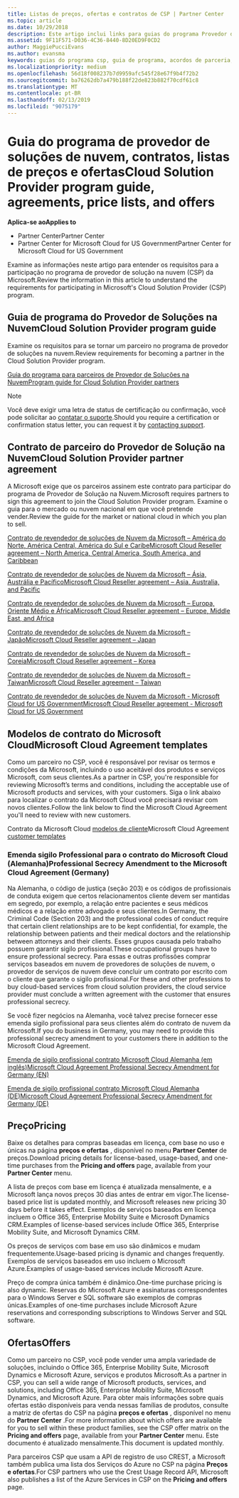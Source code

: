 ```yaml
---
title: Listas de preços, ofertas e contratos de CSP | Partner Center
ms.topic: article
ms.date: 10/29/2018
description: Este artigo inclui links para guias do programa Provedor de Soluções na Nuvem, contratos de parceiro, contratos do cliente, listas de preços e ofertas.
ms.assetid: 9F11F571-D036-4C36-8440-8D20ED9F0CD2
author: MaggiePucciEvans
ms.author: evansma
keywords: guias do programa csp, guia de programa, acordos de parceria, contrato do cliente, listas de preço, ofertas
ms.localizationpriority: medium
ms.openlocfilehash: 56d18f008237b7d9959afc545f28e67f9b4f72b2
ms.sourcegitcommit: ba76262db7a479b188f22de823b882f70cdf61c8
ms.translationtype: MT
ms.contentlocale: pt-BR
ms.lasthandoff: 02/13/2019
ms.locfileid: "9075179"
---
```

# <a name="cloud-solution-provider-program-guide-agreements-price-lists-and-offers"></a><span data-ttu-id="aa023-104">Guia do programa de provedor de soluções de nuvem, contratos, listas de preços e ofertas</span><span class="sxs-lookup"><span data-stu-id="aa023-104">Cloud Solution Provider program guide, agreements, price lists, and offers</span></span>

**<span data-ttu-id="aa023-105">Aplica-se ao</span><span class="sxs-lookup"><span data-stu-id="aa023-105">Applies to</span></span>**

-  <span data-ttu-id="aa023-106">Partner Center</span><span class="sxs-lookup"><span data-stu-id="aa023-106">Partner Center</span></span>
-  <span data-ttu-id="aa023-107">Partner Center for Microsoft Cloud for US Government</span><span class="sxs-lookup"><span data-stu-id="aa023-107">Partner Center for Microsoft Cloud for US Government</span></span>


<span data-ttu-id="aa023-108">Examine as informações neste artigo para entender os requisitos para a participação no programa de provedor de solução na nuvem (CSP) da Microsoft.</span><span class="sxs-lookup"><span data-stu-id="aa023-108">Review the information in this article to understand the requirements for participating in Microsoft's Cloud Solution Provider (CSP) program.</span></span> 

## <a name="cloud-solution-provider-program-guide"></a><span data-ttu-id="aa023-109">Guia de programa do Provedor de Soluções na Nuvem</span><span class="sxs-lookup"><span data-stu-id="aa023-109">Cloud Solution Provider program guide</span></span>


<span data-ttu-id="aa023-110">Examine os requisitos para se tornar um parceiro no programa de provedor de soluções na nuvem.</span><span class="sxs-lookup"><span data-stu-id="aa023-110">Review requirements for becoming a partner in the Cloud Solution Provider program.</span></span>

[<span data-ttu-id="aa023-111">Guia do programa para parceiros de Provedor de Soluções na Nuvem</span><span class="sxs-lookup"><span data-stu-id="aa023-111">Program guide for Cloud Solution Provider partners</span></span>](http://go.microsoft.com/fwlink/p/?LinkId=617100)

>[!Note]
><span data-ttu-id="aa023-112">Você deve exigir uma letra de status de certificação ou confirmação, você pode solicitar ao [contatar o suporte](https://partner.microsoft.com/pcv/servicerequests/create).</span><span class="sxs-lookup"><span data-stu-id="aa023-112">Should you require a certification or confirmation status letter, you can request it by [contacting support](https://partner.microsoft.com/pcv/servicerequests/create).</span></span>

## <a name="cloud-solution-provider-partner-agreement"></a><span data-ttu-id="aa023-113">Contrato de parceiro do Provedor de Solução na Nuvem</span><span class="sxs-lookup"><span data-stu-id="aa023-113">Cloud Solution Provider partner agreement</span></span>

<span data-ttu-id="aa023-114">A Microsoft exige que os parceiros assinem este contrato para participar do programa de Provedor de Solução na Nuvem.</span><span class="sxs-lookup"><span data-stu-id="aa023-114">Microsoft requires partners to sign this agreement to join the Cloud Solution Provider program.</span></span> <span data-ttu-id="aa023-115">Examine o guia para o mercado ou nuvem nacional em que você pretende vender.</span><span class="sxs-lookup"><span data-stu-id="aa023-115">Review the guide for the market or national cloud in which you plan to sell.</span></span>

[<span data-ttu-id="aa023-116">Contrato de revendedor de soluções de Nuvem da Microsoft – América do Norte, América Central, América do Sul e Caribe</span><span class="sxs-lookup"><span data-stu-id="aa023-116">Microsoft Cloud Reseller agreement – North America, Central America, South America, and Caribbean</span></span>](http://download.microsoft.com/download/2/C/8/2C8CAC17-FCE7-4F51-9556-4D77C7022DF5/MCRA2018_AOC_ENG_Sep2018_CR.pdf)

[<span data-ttu-id="aa023-117">Contrato de revendedor de soluções de Nuvem da Microsoft – Ásia, Austrália e Pacífico</span><span class="sxs-lookup"><span data-stu-id="aa023-117">Microsoft Cloud Reseller agreement – Asia, Australia, and Pacific</span></span>](http://download.microsoft.com/download/2/C/8/2C8CAC17-FCE7-4F51-9556-4D77C7022DF5/MCRA2018_APOC_ENG_Mar2019_CR.pdf)

[<span data-ttu-id="aa023-118">Contrato de revendedor de soluções de Nuvem da Microsoft – Europa, Oriente Médio e África</span><span class="sxs-lookup"><span data-stu-id="aa023-118">Microsoft Cloud Reseller agreement – Europe, Middle East, and Africa</span></span>](http://download.microsoft.com/download/2/C/8/2C8CAC17-FCE7-4F51-9556-4D77C7022DF5/MCRA2018_EOC_ENG_Sep2018_CR.pdf)

[<span data-ttu-id="aa023-119">Contrato de revendedor de soluções de Nuvem da Microsoft – Japão</span><span class="sxs-lookup"><span data-stu-id="aa023-119">Microsoft Cloud Reseller agreement – Japan</span></span>](http://download.microsoft.com/download/2/C/8/2C8CAC17-FCE7-4F51-9556-4D77C7022DF5/MCRA2018_JPN_ENG_Sep2018_CR.pdf)

[<span data-ttu-id="aa023-120">Contrato de revendedor de soluções de Nuvem da Microsoft – Coreia</span><span class="sxs-lookup"><span data-stu-id="aa023-120">Microsoft Cloud Reseller agreement – Korea</span></span>](http://download.microsoft.com/download/2/C/8/2C8CAC17-FCE7-4F51-9556-4D77C7022DF5/MCRA2018_KOR_ENG_Sep2018_CR.pdf)

[<span data-ttu-id="aa023-121">Contrato de revendedor de soluções de Nuvem da Microsoft – Taiwan</span><span class="sxs-lookup"><span data-stu-id="aa023-121">Microsoft Cloud Reseller agreement – Taiwan</span></span>](http://download.microsoft.com/download/2/C/8/2C8CAC17-FCE7-4F51-9556-4D77C7022DF5/MCRA2018_TAI_ENG_Sep2018_CR.pdf)

[<span data-ttu-id="aa023-122">Contrato de revendedor de soluções de Nuvem da Microsoft - Microsoft Cloud for US Government</span><span class="sxs-lookup"><span data-stu-id="aa023-122">Microsoft Cloud Reseller agreement - Microsoft Cloud for US Government</span></span>](http://download.microsoft.com/download/2/C/8/2C8CAC17-FCE7-4F51-9556-4D77C7022DF5/MCRA2018_AOC_USGCC_ENG_Feb2019_CR.pdf)


## <a name="microsoft-cloud-agreement-templates"></a><span data-ttu-id="aa023-123">Modelos de contrato do Microsoft Cloud</span><span class="sxs-lookup"><span data-stu-id="aa023-123">Microsoft Cloud Agreement templates</span></span>

<span data-ttu-id="aa023-124">Como um parceiro no CSP, você é responsável por revisar os termos e condições da Microsoft, incluindo o uso aceitável dos produtos e serviços Microsoft, com seus clientes.</span><span class="sxs-lookup"><span data-stu-id="aa023-124">As a partner in CSP, you're responsible for reviewing Microsoft’s terms and conditions, including the acceptable use of Microsoft products and services, with your customers.</span></span> <span data-ttu-id="aa023-125">Siga o link abaixo para localizar o contrato da Microsoft Cloud você precisará revisar com novos clientes.</span><span class="sxs-lookup"><span data-stu-id="aa023-125">Follow the link below to find the Microsoft Cloud Agreement you'll need to review with new customers.</span></span> 

<span data-ttu-id="aa023-126">Contrato da Microsoft Cloud [modelos de cliente](agreements.md)</span><span class="sxs-lookup"><span data-stu-id="aa023-126">Microsoft Cloud Agreement [customer templates](agreements.md)</span></span>

### <a name="professional-secrecy-amendment-to-the-microsoft-cloud-agreement-germany"></a><span data-ttu-id="aa023-127">Emenda sigilo Professional para o contrato do Microsoft Cloud (Alemanha)</span><span class="sxs-lookup"><span data-stu-id="aa023-127">Professional Secrecy Amendment to the Microsoft Cloud Agreement (Germany)</span></span>

<span data-ttu-id="aa023-128">Na Alemanha, o código de justiça (seção 203) e os códigos de profissionais de conduta exigem que certos relacionamentos cliente devem ser mantidas em segredo, por exemplo, a relação entre pacientes e seus médicos médicos e a relação entre advogado e seus clientes.</span><span class="sxs-lookup"><span data-stu-id="aa023-128">In Germany, the Criminal Code (Section 203) and the professional codes of conduct require that certain client relationships are to be kept confidential, for example, the relationship between patients and their medical doctors and the relationship between attorneys and their clients.</span></span> <span data-ttu-id="aa023-129">Esses grupos causada pelo trabalho possuem garantir sigilo profissional.</span><span class="sxs-lookup"><span data-stu-id="aa023-129">These occupational groups have to ensure professional secrecy.</span></span> <span data-ttu-id="aa023-130">Para essas e outras profissões comprar serviços baseados em nuvem de provedores de soluções de nuvem, o provedor de serviços de nuvem deve concluir um contrato por escrito com o cliente que garante o sigilo profissional.</span><span class="sxs-lookup"><span data-stu-id="aa023-130">For these and other professions to buy cloud-based services from cloud solution providers, the cloud service provider must conclude a written agreement with the customer that ensures professional secrecy.</span></span> 

<span data-ttu-id="aa023-131">Se você fizer negócios na Alemanha, você talvez precise fornecer esse emenda sigilo profissional para seus clientes além do contrato de nuvem da Microsoft.</span><span class="sxs-lookup"><span data-stu-id="aa023-131">If you do business in Germany, you may need to provide this professional secrecy amendment to your customers there in addition to the Microsoft Cloud Agreement.</span></span>

[<span data-ttu-id="aa023-132">Emenda de sigilo profissional contrato Microsoft Cloud Alemanha (em inglês)</span><span class="sxs-lookup"><span data-stu-id="aa023-132">Microsoft Cloud Agreement Professional Secrecy Amendment for Germany (EN)</span></span>](https://go.microsoft.com/fwlink/?linkid=2030827&clcid=0x409)

[<span data-ttu-id="aa023-133">Emenda de sigilo profissional contrato Microsoft Cloud Alemanha (DE)</span><span class="sxs-lookup"><span data-stu-id="aa023-133">Microsoft Cloud Agreement Professional Secrecy Amendment for Germany (DE)</span></span>](https://go.microsoft.com/fwlink/?linkid=2030827&clcid=0x407)


## <a name="pricing"></a><span data-ttu-id="aa023-134">Preço</span><span class="sxs-lookup"><span data-stu-id="aa023-134">Pricing</span></span>


<span data-ttu-id="aa023-135">Baixe os detalhes para compras baseadas em licença, com base no uso e únicas na página **preços e ofertas** , disponível no menu **Partner Center** de preços.</span><span class="sxs-lookup"><span data-stu-id="aa023-135">Download pricing details for license-based, usage-based, and one-time purchases from the **Pricing and offers** page, available from your **Partner Center** menu.</span></span> 

<span data-ttu-id="aa023-136">A lista de preços com base em licença é atualizada mensalmente, e a Microsoft lança novos preços 30 dias antes de entrar em vigor.</span><span class="sxs-lookup"><span data-stu-id="aa023-136">The license-based price list is updated monthly, and Microsoft releases new pricing 30 days before it takes effect.</span></span> <span data-ttu-id="aa023-137">Exemplos de serviços baseados em licença incluem o Office 365, Enterprise Mobility Suite e Microsoft Dynamics CRM.</span><span class="sxs-lookup"><span data-stu-id="aa023-137">Examples of license-based services include Office 365, Enterprise Mobility Suite, and Microsoft Dynamics CRM.</span></span> 

<span data-ttu-id="aa023-138">Os preços de serviços com base em uso são dinâmicos e mudam frequentemente.</span><span class="sxs-lookup"><span data-stu-id="aa023-138">Usage-based pricing is dynamic and changes frequently.</span></span> <span data-ttu-id="aa023-139">Exemplos de serviços baseados em uso incluem o Microsoft Azure.</span><span class="sxs-lookup"><span data-stu-id="aa023-139">Examples of usage-based services include Microsoft Azure.</span></span>

<span data-ttu-id="aa023-140">Preço de compra única também é dinâmico.</span><span class="sxs-lookup"><span data-stu-id="aa023-140">One-time purchase pricing is also dynamic.</span></span> <span data-ttu-id="aa023-141">Reservas do Microsoft Azure e assinaturas correspondentes para o Windows Server e SQL software são exemplos de compras únicas.</span><span class="sxs-lookup"><span data-stu-id="aa023-141">Examples of one-time purchases include Microsoft Azure reservations and corresponding subscriptions to Windows Server and SQL software.</span></span> 


## <a name="offers"></a><span data-ttu-id="aa023-142">Ofertas</span><span class="sxs-lookup"><span data-stu-id="aa023-142">Offers</span></span>


<span data-ttu-id="aa023-143">Como um parceiro no CSP, você pode vender uma ampla variedade de soluções, incluindo o Office 365, Enterprise Mobility Suite, Microsoft Dynamics e Microsoft Azure, serviços e produtos Microsoft.</span><span class="sxs-lookup"><span data-stu-id="aa023-143">As a partner in CSP, you can sell a wide range of Microsoft products, services, and solutions, including Office 365, Enterprise Mobility Suite, Microsoft Dynamics, and Microsoft Azure.</span></span> <span data-ttu-id="aa023-144">Para obter mais informações sobre quais ofertas estão disponíveis para venda nessas famílias de produtos, consulte a matriz de ofertas do CSP na página **preços e ofertas** , disponível no menu do **Partner Center** .</span><span class="sxs-lookup"><span data-stu-id="aa023-144">For more information about which offers are available for you to sell within these product families, see the CSP offer matrix on the **Pricing and offers** page, available from your **Partner Center** menu.</span></span> <span data-ttu-id="aa023-145">Este documento é atualizado mensalmente.</span><span class="sxs-lookup"><span data-stu-id="aa023-145">This document is updated monthly.</span></span>

<span data-ttu-id="aa023-146">Para parceiros CSP que usam a API de registro de uso CREST, a Microsoft também publica uma lista dos Serviços do Azure no CSP na página **Preços e ofertas**.</span><span class="sxs-lookup"><span data-stu-id="aa023-146">For CSP partners who use the Crest Usage Record API, Microsoft also publishes a list of the Azure Services in CSP on the **Pricing and offers** page.</span></span>


